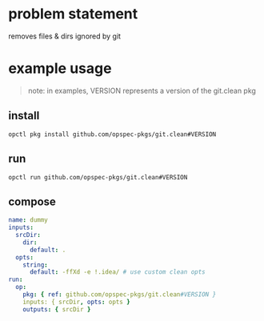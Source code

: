 # problem statement
removes files & dirs ignored by git

# example usage

> note: in examples, VERSION represents a version of the git.clean pkg

## install

```shell
opctl pkg install github.com/opspec-pkgs/git.clean#VERSION
```

## run

```
opctl run github.com/opspec-pkgs/git.clean#VERSION
```

## compose

```yaml
name: dummy
inputs:
  srcDir:
    dir:
      default: .
  opts:
    string:
      default: -ffXd -e !.idea/ # use custom clean opts
run:
  op:
    pkg: { ref: github.com/opspec-pkgs/git.clean#VERSION }
    inputs: { srcDir, opts: opts }
    outputs: { srcDir }
```
